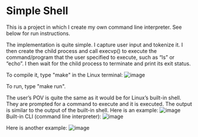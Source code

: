 # Simple Shell

This is a project in which I create my own command line interpreter. See below for run instructions.

The implementation is quite simple. I capture user input and tokenize it. I then create the child process and call execvp() to execute the command/program that the user specified to execute, such as “ls” or “echo”. I then wait for the child process to terminate and print its exit status. 

To compile it, type "make" in the Linux terminal:
![image](https://github.com/user-attachments/assets/b7297192-8276-46f4-9da4-b6d50ceaeed8)

To run, type "make run".


The user’s POV is quite the same as it would be for Linux’s built-in shell. They are prompted for a command to execute and it is executed. The output is similar to the output of the built-in shell. Here is an example:
![image](https://github.com/user-attachments/assets/b001451a-ad2b-4984-be69-6ad34be4f305)
Built-in CLI (command line interpreter):
![image](https://github.com/user-attachments/assets/007043eb-4255-40ba-9676-9a5d0b2d12b0)

Here is another example:
![image](https://github.com/user-attachments/assets/c2d328d9-6aee-444f-a55f-93fe3a0d476a)

